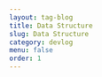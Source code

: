 ```yaml
---
layout: tag-blog
title: Data Structure
slug: Data Structure
category: devlog
menu: false
order: 1
---
```

